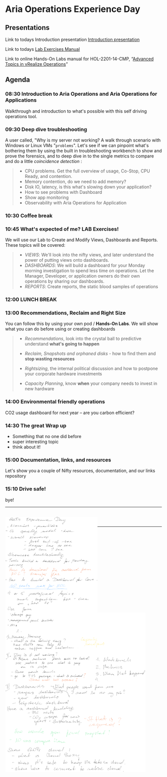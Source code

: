 # Aria Operations Experience Day



## Presentations

Link to todays Introduction presentation [Introduction presentation ](./Presentations/VMwareAriaIntroduction.pdf)

Link to todays [Lab Exercises Manual](./LabManual/hol-2201-14-cmp_pdf_en.pdf)

Link to online Hands-On Labs manual for HOL-2201-14-CMP, “[Advanced Topics in vRealize Operations](./LabManual/hol-2201-14-cmp_pdf_en.pdf)” 



## Agenda

### 08:30 Introduction to Aria Operations and Aria Operations for Applications
Walkthrough and introduction to what's possible with this self driving operations tool.  

### 09:30 Deep dive troubleshooting 

A user called, "Why is my server not working?  A walk through scenario with Windows or Linux VMs "`problems`". Let's see if we can pinpoint what's bothering them by using the built in troubleshooting workbench to show and prove the forensics, and to deep dive in to the single metrics to compare and do a little *coincidence detection* :

>  - CPU problems. Get the full overview of usage, Co-Stop, CPU Ready, and contention. 
>  - Memory contention, do we need to add memory?
>  - Disk IO, latency, is this what's slowing down your application?
>  - How to see problems with Dashboard
>  - Show app monitoring
>  - Observability with Aria Operations for Application

### 10:30 Coffee break

### 10:45 What's expected of me? LAB Exercises! 

We will use our Lab to Create and Modify Views, Dashboards and Reports. These topics will be covered:

> - *VIEWS*: We'll look into the nifty views, and later understand the power of putting views onto dashboards.  
> - *DASHBOARDS*: We will build a dashboard for your Monday morning investigation to spend less time on operations. Let the Manager, Developer, or application owners do their own operations by sharing our dashboards. 
> - *REPORTS*: Create reports, the static blood samples of operations

### 12:00 LUNCH BREAK 
### 13:00  Recommendations, Reclaim and Right Size 
You can follow this by using your own pod / **Hands-On Labs**. We will show what you can do before using or creating dashboards

> - *Recommendations*, look into the crystal ball to predictive understand **what's going to happen** 
>
> - *Reclaim, Snapshots and orphaned disks* - how to find them and **stop wasting resources**
>
> - *Rightsizing*, the internal political discussion and how to postpone your corporate hardware investments
>
> - *Capacity Planning*, know **when** your company needs to invest in new hardware  
>
>   

### 14:00 Environmental friendly operations
CO2 usage dashboard for next year – are you carbon efficient?

 ### 14:30 The great Wrap up 
- Something that no one did before
- super interesting topic
- think about it!
### 15:00 Documentation, links, and resources
Let's show you a couple of Nifty resources, documentation, and our links repository
### 15:10 Drive safe!
bye!

---
<br><img src="Notes.png" align=left style="zoom: 30%;" /><br>

---
<img src="./vROPs.png" style="zoom:50%;" />

